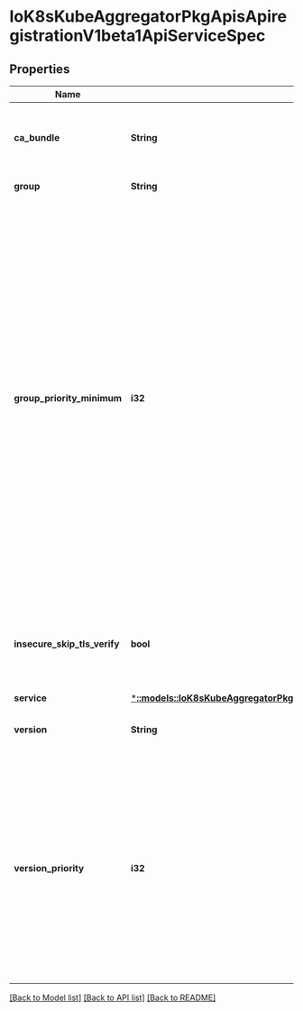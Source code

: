 # IoK8sKubeAggregatorPkgApisApiregistrationV1beta1ApiServiceSpec

## Properties
Name | Type | Description | Notes
------------ | ------------- | ------------- | -------------
**ca_bundle** | **String** | CABundle is a PEM encoded CA bundle which will be used to validate an API server&#39;s serving certificate. | 
**group** | **String** | Group is the API group name this server hosts | [optional] 
**group_priority_minimum** | **i32** | GroupPriorityMininum is the priority this group should have at least. Higher priority means that the group is prefered by clients over lower priority ones. Note that other versions of this group might specify even higher GroupPriorityMininum values such that the whole group gets a higher priority. The primary sort is based on GroupPriorityMinimum, ordered highest number to lowest (20 before 10). The secondary sort is based on the alphabetical comparison of the name of the object.  (v1.bar before v1.foo) We&#39;d recommend something like: *.k8s.io (except extensions) at 18000 and PaaSes (OpenShift, Deis) are recommended to be in the 2000s | 
**insecure_skip_tls_verify** | **bool** | InsecureSkipTLSVerify disables TLS certificate verification when communicating with this server. This is strongly discouraged.  You should use the CABundle instead. | [optional] 
**service** | [***::models::IoK8sKubeAggregatorPkgApisApiregistrationV1beta1ServiceReference**](io.k8s.kube-aggregator.pkg.apis.apiregistration.v1beta1.ServiceReference.md) |  | 
**version** | **String** | Version is the API version this server hosts.  For example, \&quot;v1\&quot; | [optional] 
**version_priority** | **i32** | VersionPriority controls the ordering of this API version inside of its group.  Must be greater than zero. The primary sort is based on VersionPriority, ordered highest to lowest (20 before 10). The secondary sort is based on the alphabetical comparison of the name of the object.  (v1.bar before v1.foo) Since it&#39;s inside of a group, the number can be small, probably in the 10s. | 

[[Back to Model list]](../README.md#documentation-for-models) [[Back to API list]](../README.md#documentation-for-api-endpoints) [[Back to README]](../README.md)


